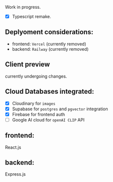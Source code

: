 Work in progress. 
- [x] Typescript remake.

## Deplyoment considerations: 
- frontend: `Vercel` (currently removed)
- backend: `Railway` (currently removed)

## Client preview
currently undergoing changes.

## Cloud Databases integrated: 
- [x] Cloudinary for `images`
- [x] Supabase for `postgres` and `pgvector` integration 
- [x] Firebase for frontend auth
- [ ] Google AI cloud for `openAI CLIP` API

## frontend:
React.js

## backend: 
Express.js

